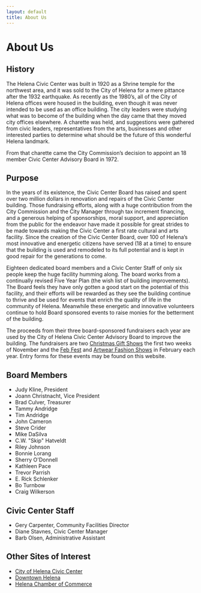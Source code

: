 ```yaml
---
layout: default
title: About Us
---
```


# About Us

## History

The Helena Civic Center was built in 1920 as a Shrine temple for the northwest area, and it was sold to the City of Helena for a mere pittance after the 1932 earthquake.  As recently as the 1980’s, all of the City of Helena offices were housed in the building, even though it was never intended to be used as an office building.  The city leaders were studying what was to become of the building when the day came that they moved city offices elsewhere.  A charette was held, and suggestions were gathered from civic leaders, representatives from the arts, businesses and other interested parties to determine what should be the future of this wonderful Helena landmark.

From that charette came the City Commission’s decision to appoint an 18 member Civic Center Advisory Board in 1972.

## Purpose

In the years of its existence, the Civic Center Board has raised and spent over two million dollars in renovation and repairs of the Civic Center building.  Those fundraising efforts, along with a huge contribution from the City Commission and the City Manager through tax increment financing, and a generous helping of sponsorships, moral support, and appreciation from the public for the endeavor have made it possible for great strides to be made towards making the Civic Center a first rate cultural and arts facility. Since the creation of the Civic Center Board, over 100 of Helena’s most innovative and energetic citizens have served (18 at a time) to ensure that the building is used and remodeled to its full potential and is kept in good repair for the generations to come.

Eighteen dedicated board members and a Civic Center Staff of only six people keep the huge facility humming along.  The board works from a continually revised Five Year Plan (the wish list of building improvements).  The Board feels they have only gotten a good start on the potential of this facility, and their efforts will be rewarded as they see the building continue to thrive and be used for events that enrich the quality of life in the community of Helena.  Meanwhile these energetic and innovative volunteers continue to hold Board sponsored events to raise monies for the betterment of the building.

The proceeds from their three board-sponsored fundraisers each year are used by the City of Helena Civic Center Advisory Board to improve the building.  The fundraisers are two [Christmas Gift Shows][1] the first two weeks of November and the [Feb Fest][2] and [Artwear Fashion Shows][3] in February each year.  Entry forms for these events may be found on this website.

[1]: /giftshow
[2]: /febfest
[3]: /fashionshow

## Board Members

* Judy Kline, President
* Joann Christnacht, Vice President
* Brad Culver, Treasurer
* Tammy Andridge
* Tim Andridge
* John Cameron
* Steve Crider
* Mike DaSilva
* C.W. "Skip" Hatveldt
* Riley Johnson
* Bonnie Lorang
* Sherry O'Donnell
* Kathleen Pace
* Trevor Parrish
* E. Rick Schlenker
* Bo Turnbow
* Craig Wilkerson

## Civic Center Staff

* Gery Carpenter, Community Facilities Director	
* Diane Stavnes, Civic Center Manager	
* Barb Olsen, Administrative Assistant 

## Other Sites of Interest

* [City of Helena Civic Center](http://www.ci.helena.mt.us/departments/community-facilities/civic-center.html)
* [Downtown Helena](http://www.downtownhelena.com/)
* [Helena Chamber of Commerce](http://www.helenachamber.com/)

